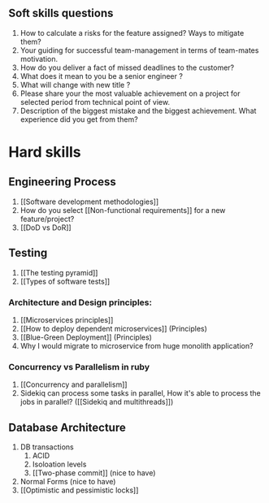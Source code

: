 ## Soft skills questions
1. How to calculate a risks for the feature assigned? Ways to mitigate them?  
2. Your guiding for successful team-management in terms of team-mates motivation. 
3. How do you deliver a fact of missed deadlines to the customer? 
4. What does it mean to you be a senior engineer ? 
5. What will change with new title ? 
6. Please share your the most valuable achievement on a project for selected period from technical point of view.  
7. Description of the biggest mistake and the biggest achievement. What experience did you get from them? 

# Hard skills

## Engineering Process

1. [[Software development methodologies]]
2. How do you select [[Non-functional requirements]] for a new feature/project? 
3. [[DoD vs DoR]]

## Testing

1. [[The testing pyramid]]
2. [[Types of software tests]]

### Architecture and Design principles:

1. [[Microservices principles]]
2. [[How to deploy dependent microservices]] (Principles)
3. [[Blue-Green Deployment]] (Principles)
5. Why I would migrate to microservice from huge monolith application?

### Concurrency vs Parallelism in ruby
1. [[Concurrency and parallelism]]
2. Sidekiq can process some tasks in parallel, How it's able to process the jobs in parallel? ([[Sidekiq and multithreads]])

## Database Architecture

1. DB transactions 
	1. ACID
	2. Isoloation levels
	3. [[Two-phase commit]] (nice to have)
2. Normal Forms (nice to have)
4. [[Optimistic and pessimistic locks]]

